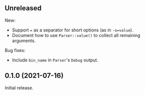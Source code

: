 ## Unreleased

New:

- Support `=` as a separator for short options (as in `-o=value`).
- Document how to use `Parser::value()` to collect all remaining arguments.

Bug fixes:

- Include `bin_name` in `Parser`'s `Debug` output.

## 0.1.0 (2021-07-16)
Initial release.
